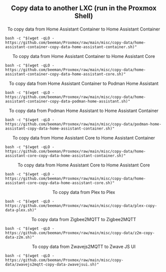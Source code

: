 <h2><p align="center">Copy data to another LXC (run in the Proxmox Shell)</p></h2>
<div align="center"> To copy data from Home Assistant Container to Home Assistant Container </div>

```
bash -c "$(wget -qLO - https://github.com/beeman/Proxmox/raw/main/misc/copy-data/home-assistant-container-copy-data-home-assistant-container.sh)"
```
<div align="center"> To copy data from Home Assistant Container to Home Assistant Core </div>

```
bash -c "$(wget -qLO - https://github.com/beeman/Proxmox/raw/main/misc/copy-data/home-assistant-container-copy-data-home-assistant-core.sh)"
```
<div align="center"> To copy data from Home Assistant Container to Podman Home Assistant </div>

```
bash -c "$(wget -qLO - https://github.com/beeman/Proxmox/raw/main/misc/copy-data/home-assistant-container-copy-data-podman-home-assistant.sh)"
```
<div align="center"> To copy data from Podman Home Assistant to Home Assistant Container </div>

```
bash -c "$(wget -qLO - https://github.com/beeman/Proxmox/raw/main/misc/copy-data/podman-home-assistant-copy-data-home-assistant-container.sh)"
```
<div align="center"> To copy data from Home Assistant Core to Home Assistant Container </div>

```
bash -c "$(wget -qLO - https://github.com/beeman/Proxmox/raw/main/misc/copy-data/home-assistant-core-copy-data-home-assistant-container.sh)"
```
<div align="center"> To copy data from Home Assistant Core to Home Assistant Core </div>

```
bash -c "$(wget -qLO - https://github.com/beeman/Proxmox/raw/main/misc/copy-data/home-assistant-core-copy-data-home-assistant-core.sh)"
```
<div align="center"> To copy data from Plex to Plex </div>

```
bash -c "$(wget -qLO - https://github.com/beeman/Proxmox/raw/main/misc/copy-data/plex-copy-data-plex.sh)"
```
<div align="center"> To copy data from Zigbee2MQTT to Zigbee2MQTT </div>

```
bash -c "$(wget -qLO - https://github.com/beeman/Proxmox/raw/main/misc/copy-data/z2m-copy-data-z2m.sh)"
```
<div align="center"> To copy data from Zwavejs2MQTT to Zwave JS UI </div>

```
bash -c "$(wget -qLO - https://github.com/beeman/Proxmox/raw/main/misc/copy-data/zwavejs2mqtt-copy-data-zwavejsui.sh)"
```
